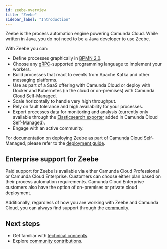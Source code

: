 ```yaml
---
id: zeebe-overview
title: "Zeebe"
sidebar_label: "Introduction"
---
```


Zeebe is the process automation engine powering Camunda Cloud. While written in Java, you do not need to be a Java developer to use Zeebe.

With Zeebe you can:

- Define processes graphically in [BPMN 2.0](../modeler/bpmn/bpmn-coverage.md).
- Choose any [gRPC](/apis-clients/grpc.md)-supported programming language to implement your workers.
- Build processes that react to events from Apache Kafka and other messaging platforms.
- Use as part of a SaaS offering with Camunda Cloud or deploy with Docker and Kubernetes (in the cloud or on-premises) with Camunda Cloud Self-Managed.
- Scale horizontally to handle very high throughput.
- Rely on fault tolerance and high availability for your processes.
- Export processes data for monitoring and analysis (currently only available through the [Elasticsearch exporter](https://github.com/camunda-cloud/zeebe/tree/develop/exporters/elasticsearch-exporter) added in Camunda Cloud Self-Managed).
- Engage with an active community.

For documentation on deploying Zeebe as part of Camunda Cloud Self-Managed, please refer to the [deployment guide](/self-managed/zeebe-deployment/index.md).

## Enterprise support for Zeebe

Paid support for Zeebe is available via either Camunda Cloud Professional or Camunda Cloud Enterprise. Customers can choose either plan based on their process automation requirements. Camunda Cloud Enterprise customers also have the option of on-premises or private cloud deployment. 

Additionally, regardless of how you are working with Zeebe and Camunda Cloud, you can always find support through the [community](open-source/get-help-get-involved.md).


## Next steps

- Get familiar with [technical concepts](technical-concepts/index.md).
- Explore [community contributions](open-source/community-contributions.md).
